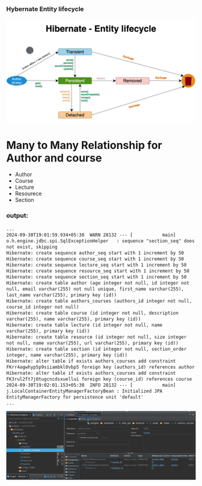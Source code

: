 ### Hybernate Entity lifecycle

![entity lifecycle](./img/HybernateEnitityLifeCycleScreenshot_20240930_183438.png)

# Many to Many Relationship for Author and course
- Author
- Course
- Lecture
- Resourece
- Section

### output:

``` 
...
2024-09-30T19:01:59.934+05:30  WARN 28132 --- [           main] o.h.engine.jdbc.spi.SqlExceptionHelper   : sequence "section_seq" does not exist, skipping
Hibernate: create sequence author_seq start with 1 increment by 50
Hibernate: create sequence course_seq start with 1 increment by 50
Hibernate: create sequence lecture_seq start with 1 increment by 50
Hibernate: create sequence resource_seq start with 1 increment by 50
Hibernate: create sequence section_seq start with 1 increment by 50
Hibernate: create table author (age integer not null, id integer not null, email varchar(255) not null unique, first_name varchar(255), last_name varchar(255), primary key (id))
Hibernate: create table authors_courses (authors_id integer not null, course_id integer not null)
Hibernate: create table course (id integer not null, description varchar(255), name varchar(255), primary key (id))
Hibernate: create table lecture (id integer not null, name varchar(255), primary key (id))
Hibernate: create table resource (id integer not null, size integer not null, name varchar(255), url varchar(255), primary key (id))
Hibernate: create table section (id integer not null, section_order integer, name varchar(255), primary key (id))
Hibernate: alter table if exists authors_courses add constraint FKrr4agwhyp5p9siiambkl0vbp5 foreign key (authors_id) references author
Hibernate: alter table if exists authors_courses add constraint FK3rul2ft7j0tugcncdsxuellui foreign key (course_id) references course
2024-09-30T19:02:01.153+05:30  INFO 28132 --- [           main] j.LocalContainerEntityManagerFactoryBean : Initialized JPA EntityManagerFactory for persistence unit 'default'
...
```

![table view](./img/dbConstraintScreenshot_20240930_190706.png)




